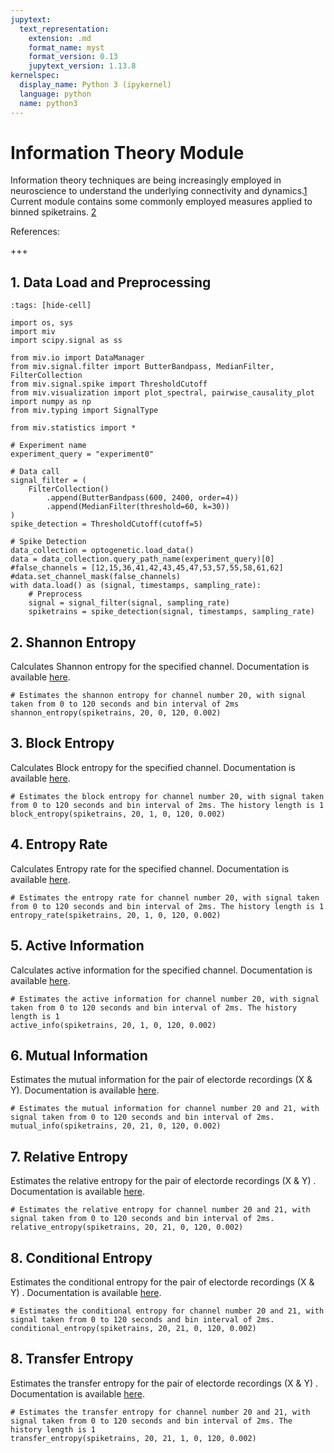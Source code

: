 ```yaml
---
jupytext:
  text_representation:
    extension: .md
    format_name: myst
    format_version: 0.13
    jupytext_version: 1.13.8
kernelspec:
  display_name: Python 3 (ipykernel)
  language: python
  name: python3
---
```


# Information Theory Module

Information theory techniques are being increasingly employed in neuroscience to understand the underlying connectivity and dynamics.[1][1] Current module contains some commonly employed measures applied to binned spiketrains. [2][2]

References:

[1]: https://www.eneuro.org/content/5/3/ENEURO.0052-18.2018
[2]: https://elife-asu.github.io/PyInform/starting.html

+++

## 1. Data Load and Preprocessing

```{code-cell} ipython3
:tags: [hide-cell]

import os, sys
import miv
import scipy.signal as ss

from miv.io import DataManager
from miv.signal.filter import ButterBandpass, MedianFilter, FilterCollection
from miv.signal.spike import ThresholdCutoff
from miv.visualization import plot_spectral, pairwise_causality_plot
import numpy as np
from miv.typing import SignalType
```

```{code-cell} ipython3
from miv.statistics import *
```

```{code-cell} ipython3
# Experiment name
experiment_query = "experiment0"

# Data call
signal_filter = (
    FilterCollection()
        .append(ButterBandpass(600, 2400, order=4))
        .append(MedianFilter(threshold=60, k=30))
)
spike_detection = ThresholdCutoff(cutoff=5)

# Spike Detection
data_collection = optogenetic.load_data()
data = data_collection.query_path_name(experiment_query)[0]
#false_channels = [12,15,36,41,42,43,45,47,53,57,55,58,61,62]
#data.set_channel_mask(false_channels)
with data.load() as (signal, timestamps, sampling_rate):
    # Preprocess
    signal = signal_filter(signal, sampling_rate)
    spiketrains = spike_detection(signal, timestamps, sampling_rate)
```

## 2. Shannon Entropy
Calculates Shannon entropy for the specified channel. Documentation is available [here](miv.statistics.info_theory.shannon_entropy).

```{code-cell} ipython3
# Estimates the shannon entropy for channel number 20, with signal taken from 0 to 120 seconds and bin interval of 2ms
shannon_entropy(spiketrains, 20, 0, 120, 0.002)
```

## 3. Block Entropy
Calculates Block entropy for the specified channel. Documentation is available [here](miv.statistics.info_theory.block_entropy).

```{code-cell} ipython3
# Estimates the block entropy for channel number 20, with signal taken from 0 to 120 seconds and bin interval of 2ms. The history length is 1
block_entropy(spiketrains, 20, 1, 0, 120, 0.002)
```

## 4. Entropy Rate
Calculates Entropy rate for the specified channel. Documentation is available [here](miv.statistics.info_theory.entropy_rate).

```{code-cell} ipython3
# Estimates the entropy rate for channel number 20, with signal taken from 0 to 120 seconds and bin interval of 2ms. The history length is 1
entropy_rate(spiketrains, 20, 1, 0, 120, 0.002)
```

## 5. Active Information
Calculates active information for the specified channel. Documentation is available [here](miv.statistics.info_theory.active_info).

```{code-cell} ipython3
# Estimates the active information for channel number 20, with signal taken from 0 to 120 seconds and bin interval of 2ms. The history length is 1
active_info(spiketrains, 20, 1, 0, 120, 0.002)
```

## 6. Mutual Information
Estimates the mutual information for the pair of electorde recordings (X & Y). Documentation is available [here](miv.statistics.info_theory.mutual_info).

```{code-cell} ipython3
# Estimates the mutual information for channel number 20 and 21, with signal taken from 0 to 120 seconds and bin interval of 2ms.
mutual_info(spiketrains, 20, 21, 0, 120, 0.002)
```

## 7. Relative Entropy
Estimates the relative entropy for the pair of electorde recordings (X & Y) . Documentation is available [here](miv.statistics.info_theory.relative_entropy).

```{code-cell} ipython3
# Estimates the relative entropy for channel number 20 and 21, with signal taken from 0 to 120 seconds and bin interval of 2ms.
relative_entropy(spiketrains, 20, 21, 0, 120, 0.002)
```

## 8. Conditional Entropy
Estimates the conditional entropy for the pair of electorde recordings (X & Y) . Documentation is available [here](miv.statistics.info_theory.conditional_entropy).

```{code-cell} ipython3
# Estimates the conditional entropy for channel number 20 and 21, with signal taken from 0 to 120 seconds and bin interval of 2ms.
conditional_entropy(spiketrains, 20, 21, 0, 120, 0.002)
```

## 8. Transfer Entropy
Estimates the transfer entropy for the pair of electorde recordings (X & Y) . Documentation is available [here](miv.statistics.info_theory.transfer_entropy).

```{code-cell} ipython3
# Estimates the transfer entropy for channel number 20 and 21, with signal taken from 0 to 120 seconds and bin interval of 2ms. The history length is 1
transfer_entropy(spiketrains, 20, 21, 1, 0, 120, 0.002)
```
